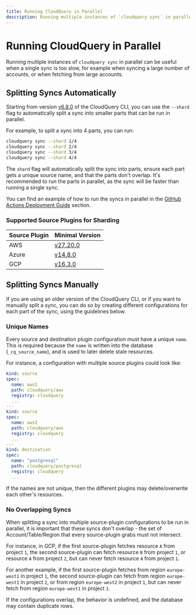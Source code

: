 ```yaml
---
title: Running CloudQuery in Parallel
description: Running multiple instances of `cloudquery sync` in parallel can be useful when a single sync is too slow, for example when syncing a large number of accounts, or when fetching from large accounts.
---
```


# Running CloudQuery in Parallel

Running multiple instances of `cloudquery sync` in parallel can be useful when a single sync is too slow, for example when syncing a large number of accounts, or when fetching from large accounts.

## Splitting Syncs Automatically

Starting from version [v6.8.0](https://github.com/cloudquery/cloudquery/releases/tag/cli-v6.8.0) of the CloudQuery CLI, you can use the `--shard` flag to automatically split a sync into smaller parts that can be run in parallel.

For example, to split a sync into 4 parts, you can run:

```bash
cloudquery sync --shard 1/4
cloudquery sync --shard 2/4
cloudquery sync --shard 3/4
cloudquery sync --shard 4/4
```

The `shard` flag will automatically split the sync into parts, ensure each part gets a unique source name, and that the parts don't overlap.
It's recommended to run the parts in parallel, as the sync will be faster than running a single sync.

You can find an example of how to run the syncs in parallel in the [GitHub Actions Deployment Guide](/docs/deployment/github-actions) section.

### Supported Source Plugins for Sharding

| Source Plugin | Minimal Version                                                                   |
| ------------- | --------------------------------------------------------------------------------- |
| AWS           | [v27.20.0](https://hub.cloudquery.io/plugins/source/cloudquery/azure/latest/docs) |
| Azure         | [v14.8.0](https://hub.cloudquery.io/plugins/source/cloudquery/azure/latest/docs)  |
| GCP           | [v16.3.0](https://hub.cloudquery.io/plugins/source/cloudquery/azure/latest/docs)  |

## Splitting Syncs Manually

If you are using an older version of the CloudQuery CLI, or if you want to manually split a sync, you can do so by creating different configurations for each part of the sync, using the guidelines below.

### Unique Names

Every source and destination plugin configuration must have a unique `name`. This is required because the `name` is
written into the database (`_cq_source_name`), and is used to later delete stale resources.

For instance, a configuration with multiple source plugins could look like:

```yaml copy
kind: source
spec:
  name: aws1
  path: cloudquery/aws
  registry: cloudquery
  ...
---
kind: source
spec:
  name: aws2
  path: cloudquery/aws
  registry: cloudquery
  ...
---
kind: destination
spec:
  name: "postgresql"
  path: cloudquery/postgresql
  registry: cloudquery
  ...
```

If the names are not unique, then the different plugins may delete/overwrite each other's resources.

### No Overlapping Syncs

When splitting a sync into multiple source-plugin configurations to be run in parallel, it is important
that these syncs don't overlap - the set of Account/Table/Region that every source-plugin grabs must not intersect.

For instance, in GCP, if the first source-plugin fetches resource `A` from project `1`, the second source-plugin
can fetch resource `B` from project `1`, or resource `A` from project `2`, but can never fetch resource `A` from project `1`.

For another example, if the first source-plugin fetches from region `europe-west1` in project `1`, the second source-plugin
can fetch from region `europe-west1` in project `2`, or from region `europe-west2` in project `1`, but can never fetch from
region `europe-west1` in project `1`.

If the configurations overlap, the behavior is undefined, and the database may contain duplicate rows.
